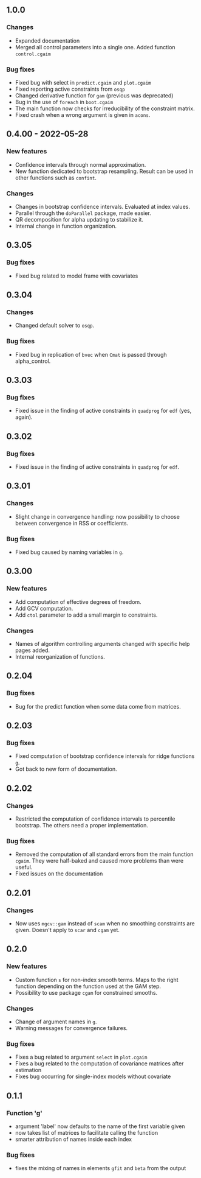 ## 1.0.0

### Changes
- Expanded documentation
- Merged all control parameters into a single one. Added function `control.cgaim`

### Bug fixes
- Fixed bug with select in `predict.cgaim` and `plot.cgaim`
- Fixed reporting active constraints from `osqp`
- Changed derivative function for `gam` (previous was deprecated)
- Bug in the use of `foreach` in `boot.cgaim`
- The main function now checks for irreducibility of the constraint matrix.
- Fixed crash when a wrong argument is given in `acons`.

## 0.4.00 - 2022-05-28

### New features
- Confidence intervals through normal approximation.
- New function dedicated to bootstrap resampling. Result can be used in other functions such as `confint`.

### Changes
- Changes in bootstrap confidence intervals. Evaluated at index values.
- Parallel through the `doParallel` package, made easier.
- QR decomposition for alpha updating to stabilize it.
- Internal change in function organization.

## 0.3.05

### Bug fixes
- Fixed bug related to model frame with covariates

## 0.3.04

### Changes
- Changed default solver to `osqp`.

### Bug fixes
- Fixed bug in replication of `bvec` when `Cmat` is passed through alpha_control.

## 0.3.03

### Bug fixes
- Fixed issue in the finding of active constraints in `quadprog` for `edf` (yes, again).

## 0.3.02

### Bug fixes
- Fixed issue in the finding of active constraints in `quadprog` for `edf`.

## 0.3.01

### Changes
- Slight change in convergence handling: now possibility to choose between convergence in RSS or coefficients.

### Bug fixes
- Fixed bug caused by naming variables in `g`.

## 0.3.00

### New features
- Add computation of effective degrees of freedom.
- Add GCV computation.
- Add `ctol` parameter to add a small margin to constraints.

### Changes
- Names of algorithm controlling arguments changed with specific help pages added.
- Internal reorganization of functions.

## 0.2.04

### Bug fixes
- Bug for the predict function when some data come from matrices.

## 0.2.03

### Bug fixes
- Fixed computation of bootstrap confidence intervals for ridge functions `g`.
- Got back to new form of documentation.

## 0.2.02

### Changes
- Restricted the computation of confidence intervals to percentile bootstrap. The others need a proper implementation.

### Bug fixes
- Removed the computation of all standard errors from the main function `cgaim`. They were half-baked and caused more problems than were useful.
- Fixed issues on the documentation

## 0.2.01

### Changes
- Now uses `mgcv::gam` instead of `scam` when no smoothing constraints are given. Doesn't apply to `scar` and `cgam` yet.

## 0.2.0

### New features
- Custom function `s` for non-index smooth terms. Maps to the right function depending on the function used at the GAM step.
- Possibility to use package `cgam` for constrained smooths.

### Changes
- Change of argument names in `g`.
- Warning messages for convergence failures.

### Bug fixes
- Fixes a bug related to argument `select` in `plot.cgaim`
- Fixes a bug related to the computation of covariance matrices after estimation
- Fixes bug occurring for single-index models without covariate

## 0.1.1

### Function 'g'
- argument 'label' now defaults to the name of the first variable given
- now takes list of matrices to facilitate calling the function
- smarter attribution of names inside each index

### Bug fixes
- fixes the mixing of names in elements `gfit` and `beta` from the output